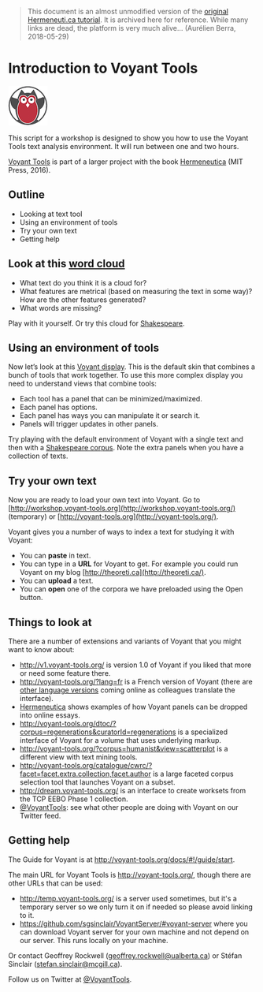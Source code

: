 > This document is an almost unmodified version of the [original Hermeneuti.ca tutorial](http://hermeneuti.ca/intro-workshop). It is archived here for reference. While many links are dead, the platform is very much alive… (Aurélien Berra, 2018-05-29)

# Introduction to Voyant Tools

![Voyant logo](voyant-logo_0.png)

This script for a workshop is designed to show you how to use the Voyant Tools text analysis environment. It will run between one and two hours.

[Voyant Tools](http://voyant-tools.org/) is part of a larger project with the book [Hermeneutica](http://hermeneuti.ca/) (MIT Press, 2016).

## Outline

- Looking at text tool
- Using an environment of tools
- Try your own text
- Getting help

## Look at this [word cloud](http://voyant-tools.org/tool/Cirrus/?corpus=frankenstein&toolFlow=contexts)

- What text do you think it is a cloud for?
- What features are metrical (based on measuring the text in some way)? How are the other features generated?
- What words are missing?

Play with it yourself. Or try this cloud for [Shakespeare](http://voyant-tools.org/tool/Cirrus/?corpus=shakespeare&stopList=stop.en.taporware.txt&toolFlow=contexts).

## Using an environment of tools

Now let’s look at this [Voyant display](http://voyant-tools.org/?corpus=frankenstein&stopList=stop.en.taporware.txt). This is the default skin that combines a bunch of tools that work
together. To use this more complex display you need to understand views that combine tools:

- Each tool has a panel that can be minimized/maximized.
- Each panel has options.
- Each panel has ways you can manipulate it or search it.
- Panels will trigger updates in other panels.

Try playing with the default environment of Voyant with a single text and then with a [Shakespeare corpus](http://voyant-tools.org/?corpus=shakespeare). Note the extra panels when you have a collection of texts.

## Try your own text

Now you are ready to load your own text into Voyant. Go to [http://workshop.voyant-tools.org](http://workshop.voyant-tools.org/) (temporary) or [http://voyant-tools.org](http://voyant-tools.org/).

Voyant gives you a number of ways to index a text for studying it with Voyant:

- You can **paste** in text.
- You can type in a **URL** for Voyant to get. For example you could run Voyant on my blog [http://theoreti.ca](http://theoreti.ca/).
- You can **upload** a text.
- You can **open** one of the corpora we have preloaded using the Open button.

## Things to look at

There are a number of extensions and variants of Voyant that you might want to know about:

- <http://v1.voyant-tools.org/> is version 1.0 of Voyant if you liked that more or need some feature there.
- <http://voyant-tools.org/?lang=fr> is a French version of Voyant (there are [other language versions](http://voyant-tools.org/docs/#!/guide/languages) coming online as colleagues translate the interface).
- [Hermeneutica](http://hermeneuti.ca/) shows examples of how Voyant panels can be dropped into online essays.
- <http://voyant-tools.org/dtoc/?corpus=regenerations&curatorId=regenerations> is a specialized interface of Voyant for a volume that uses underlying markup.
- <http://voyant-tools.org/?corpus=humanist&view=scatterplot> is a different view with text mining tools.
- <http://voyant-tools.org/catalogue/cwrc/?facet=facet.extra.collection,facet.author> is a large faceted corpus selection tool that launches Voyant on a subset.
- <http://dream.voyant-tools.org/> is an interface to create worksets from the TCP EEBO Phase 1 collection.
- [@VoyantTools](https://twitter.com/VoyantTools): see what other people are doing with Voyant on our Twitter feed.

## Getting help

The Guide for Voyant is at <http://voyant-tools.org/docs/#!/guide/start>.

The main URL for Voyant Tools is <http://voyant-tools.org/>, though there are other URLs that can be used:

- <http://temp.voyant-tools.org/> is a server used sometimes, but it's a temporary server so we only turn it on if needed so please avoid linking to it.
- <https://github.com/sgsinclair/VoyantServer/#voyant-server> where you can download Voyant server for your own machine and not depend on our server. This runs locally on your machine.

Or contact Geoffrey Rockwell (<geoffrey.rockwell@ualberta.ca>) or Stéfan Sinclair (<stefan.sinclair@mcgill.ca>).

Follow us on Twitter at [@VoyantTools](https://twitter.com/VoyantTools).
